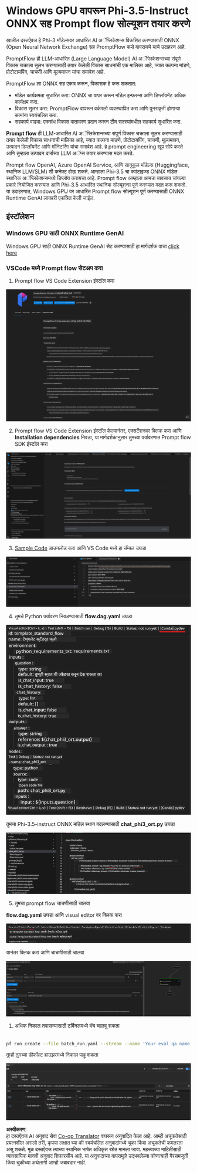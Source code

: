 <!--
CO_OP_TRANSLATOR_METADATA:
{
  "original_hash": "92e7dac1e5af0dd7c94170fdaf6860fe",
  "translation_date": "2025-07-17T02:59:01+00:00",
  "source_file": "md/02.Application/01.TextAndChat/Phi3/UsingPromptFlowWithONNX.md",
  "language_code": "mr"
}
-->
# Windows GPU वापरून Phi-3.5-Instruct ONNX सह Prompt flow सोल्यूशन तयार करणे

खालील दस्तऐवज हे Phi-3 मॉडेल्सवर आधारित AI अॅप्लिकेशन्स विकसित करण्यासाठी ONNX (Open Neural Network Exchange) सह PromptFlow कसे वापरायचे याचे उदाहरण आहे.

PromptFlow ही LLM-आधारित (Large Language Model) AI अॅप्लिकेशन्सच्या संपूर्ण विकास चक्राला सुलभ करण्यासाठी तयार केलेली विकास साधनांची एक मालिका आहे, ज्यात कल्पना मांडणे, प्रोटोटायपिंग, चाचणी आणि मूल्यमापन यांचा समावेश आहे.

PromptFlow ला ONNX सह एकत्र करून, विकासक हे करू शकतात:

- मॉडेल कार्यक्षमता सुधारित करा: ONNX चा वापर करून मॉडेल इन्फरन्स आणि डिप्लॉयमेंट अधिक कार्यक्षम करा.
- विकास सुलभ करा: PromptFlow वापरून वर्कफ्लो व्यवस्थापित करा आणि पुनरावृत्ती होणाऱ्या कामांना स्वयंचलित करा.
- सहकार्य वाढवा: एकसंध विकास वातावरण प्रदान करून टीम सदस्यांमधील सहकार्य सुधारित करा.

**Prompt flow** ही LLM-आधारित AI अॅप्लिकेशन्सच्या संपूर्ण विकास चक्राला सुलभ करण्यासाठी तयार केलेली विकास साधनांची मालिका आहे, ज्यात कल्पना मांडणे, प्रोटोटायपिंग, चाचणी, मूल्यमापन, उत्पादन डिप्लॉयमेंट आणि मॉनिटरिंग यांचा समावेश आहे. हे prompt engineering खूप सोपे करते आणि तुम्हाला उत्पादन दर्जाच्या LLM अॅप्स तयार करण्यास मदत करते.

Prompt flow OpenAI, Azure OpenAI Service, आणि सानुकूल मॉडेल्स (Huggingface, स्थानिक LLM/SLM) शी कनेक्ट होऊ शकते. आम्हाला Phi-3.5 चा क्वांटाइज्ड ONNX मॉडेल स्थानिक अॅप्लिकेशन्समध्ये डिप्लॉय करायचा आहे. Prompt flow आम्हाला आमचा व्यवसाय चांगल्या प्रकारे नियोजित करण्यात आणि Phi-3.5 आधारित स्थानिक सोल्यूशन्स पूर्ण करण्यात मदत करू शकतो. या उदाहरणात, Windows GPU वर आधारित Prompt flow सोल्यूशन पूर्ण करण्यासाठी ONNX Runtime GenAI लायब्ररी एकत्रित केली जाईल.

## **इंस्टॉलेशन**

### **Windows GPU साठी ONNX Runtime GenAI**

Windows GPU साठी ONNX Runtime GenAI सेट करण्यासाठी हा मार्गदर्शक वाचा [click here](./ORTWindowGPUGuideline.md)

### **VSCode मध्ये Prompt flow सेटअप करा**

1. Prompt flow VS Code Extension इंस्टॉल करा

![pfvscode](../../../../../../translated_images/pfvscode.eff93dfc66a42cbef699fc16fa48f3ed3a23361875a3362037d026896395a00d.mr.png)

2. Prompt flow VS Code Extension इंस्टॉल केल्यानंतर, एक्सटेंशनवर क्लिक करा आणि **Installation dependencies** निवडा, या मार्गदर्शकानुसार तुमच्या पर्यावरणात Prompt flow SDK इंस्टॉल करा

![pfsetup](../../../../../../translated_images/pfsetup.b46e93096f5a254f74e8b74ce2be7047ce963ef573d755ec897eb1b78cb9c954.mr.png)

3. [Sample Code](../../../../../../code/09.UpdateSamples/Aug/pf/onnx_inference_pf) डाउनलोड करा आणि VS Code मध्ये हा सॅम्पल उघडा

![pfsample](../../../../../../translated_images/pfsample.8d89e70584ffe7c4dba182513e3148a989e552c3b8e4948567a6b806b5ae1845.mr.png)

4. तुमचे Python पर्यावरण निवडण्यासाठी **flow.dag.yaml** उघडा

![pfdag](../../../../../../translated_images/pfdag.264a77f7366458ff850a76ae949226391ea382856d543ef9da4b92096aff7e4b.mr.png)

   तुमचा Phi-3.5-instruct ONNX मॉडेल स्थान बदलण्यासाठी **chat_phi3_ort.py** उघडा

![pfphi](../../../../../../translated_images/pfphi.72da81d74244b45fc78cdfeeb8c7fbd9e7cd610bf2f96814dbade6a4a2dfad7e.mr.png)

5. तुमचा prompt flow चाचणीसाठी चालवा

**flow.dag.yaml** उघडा आणि visual editor वर क्लिक करा

![pfv](../../../../../../translated_images/pfv.ba8a81f34b20f603cccee3fe91e94113792ed6f5af28f76ab08e1a0b3e77b33b.mr.png)

यानंतर क्लिक करा आणि चाचणीसाठी चालवा

![pfflow](../../../../../../translated_images/pfflow.4e1135a089b1ce1b6348b59edefdb6333e5729b54c8e57f9039b7f9463e68fbd.mr.png)

1. अधिक निकाल तपासण्यासाठी टर्मिनलमध्ये बॅच चालवू शकता

```bash

pf run create --file batch_run.yaml --stream --name 'Your eval qa name'    

```

तुम्ही तुमच्या डीफॉल्ट ब्राउझरमध्ये निकाल पाहू शकता

![pfresult](../../../../../../translated_images/pfresult.c22c826f8062d7cbe871cff35db4a013dcfefc13fafe5da6710a8549a96a4ceb.mr.png)

**अस्वीकरण**:  
हा दस्तऐवज AI अनुवाद सेवा [Co-op Translator](https://github.com/Azure/co-op-translator) वापरून अनुवादित केला आहे. आम्ही अचूकतेसाठी प्रयत्नशील असलो तरी, कृपया लक्षात घ्या की स्वयंचलित अनुवादांमध्ये चुका किंवा अचूकतेची कमतरता असू शकते. मूळ दस्तऐवज त्याच्या स्थानिक भाषेत अधिकृत स्रोत मानला जावा. महत्त्वाच्या माहितीसाठी व्यावसायिक मानवी अनुवाद शिफारसीय आहे. या अनुवादाच्या वापरामुळे उद्भवलेल्या कोणत्याही गैरसमजुती किंवा चुकीच्या अर्थलागी आम्ही जबाबदार नाही.